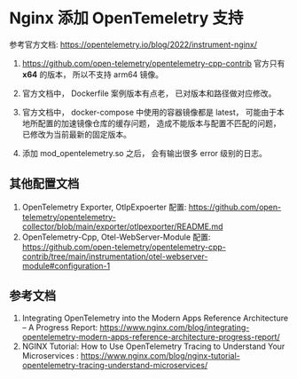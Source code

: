 # Nginx 添加 OpenTemeletry 支持

参考官方文档: https://opentelemetry.io/blog/2022/instrument-nginx/

1. https://github.com/open-telemetry/opentelemetry-cpp-contrib 官方只有 **x64** 的版本， 所以不支持 arm64 镜像。
2. 官方文档中， Dockerfile 案例版本有点老， 已对版本和路径做对应修改。
3. 官方文档中， docker-compose 中使用的容器镜像都是 latest， 可能由于本地所配置的加速镜像仓库的缓存问题， 造成不能版本与配置不匹配的问题， 已修改为当前最新的固定版本。

4. 添加 mod_opentelemetry.so 之后， 会有输出很多 error 级别的日志。



## 其他配置文档

1. OpenTelemetry Exporter, OtlpExpoerter 配置: https://github.com/open-telemetry/opentelemetry-collector/blob/main/exporter/otlpexporter/README.md
2. OpenTelemetry-Cpp, Otel-WebServer-Module 配置: https://github.com/open-telemetry/opentelemetry-cpp-contrib/tree/main/instrumentation/otel-webserver-module#configuration-1

## 参考文档

1. Integrating OpenTelemetry into the Modern Apps Reference Architecture – A Progress Report: https://www.nginx.com/blog/integrating-opentelemetry-modern-apps-reference-architecture-progress-report/
2. NGINX Tutorial: How to Use OpenTelemetry Tracing to Understand Your Microservices
: https://www.nginx.com/blog/nginx-tutorial-opentelemetry-tracing-understand-microservices/